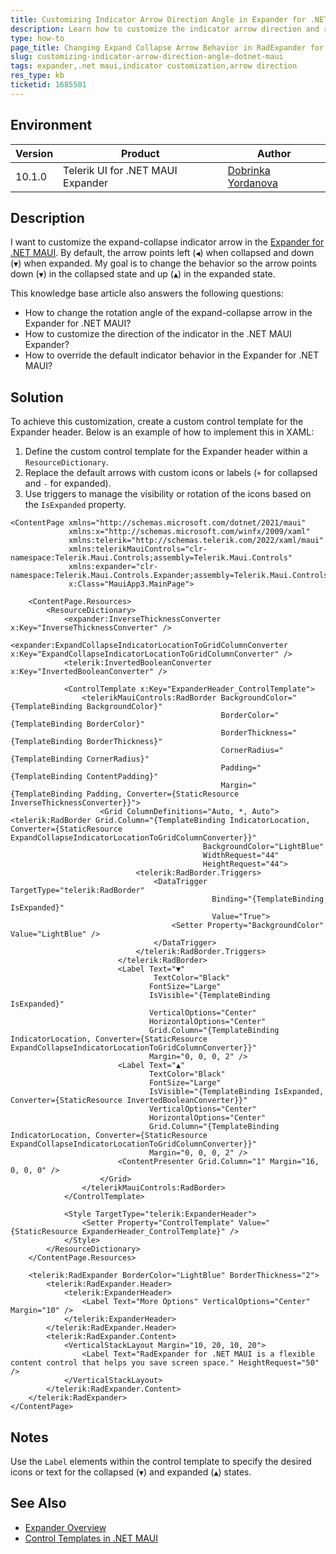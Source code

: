 ```yaml
---
title: Customizing Indicator Arrow Direction Angle in Expander for .NET MAUI
description: Learn how to customize the indicator arrow direction and rotation angle in the RadExpander control for .NET MAUI.
type: how-to
page_title: Changing Expand Collapse Arrow Behavior in RadExpander for .NET MAUI
slug: customizing-indicator-arrow-direction-angle-dotnet-maui
tags: expander,.net maui,indicator customization,arrow direction
res_type: kb
ticketid: 1685501
---
```


## Environment

| Version | Product | Author | 
| --- | --- | ---- | 
| 10.1.0 | Telerik UI for .NET MAUI Expander | [Dobrinka Yordanova](https://www.telerik.com/blogs/author/dobrinka-yordanova) |

## Description

I want to customize the expand-collapse indicator arrow in the [Expander for .NET MAUI](https://docs.telerik.com/devtools/maui/controls/expander/overview). By default, the arrow points left (`◀️`) when collapsed and down (`▼`) when expanded. My goal is to change the behavior so the arrow points down (`▼`) in the collapsed state and up (`▲`) in the expanded state.

This knowledge base article also answers the following questions:

- How to change the rotation angle of the expand-collapse arrow in the Expander for .NET MAUI?
- How to customize the direction of the indicator in the .NET MAUI Expander?
- How to override the default indicator behavior in the Expander for .NET MAUI?

## Solution

To achieve this customization, create a custom control template for the Expander header. Below is an example of how to implement this in XAML:

1. Define the custom control template for the Expander header within a `ResourceDictionary`.
2. Replace the default arrows with custom icons or labels (`+` for collapsed and `-` for expanded).
3. Use triggers to manage the visibility or rotation of the icons based on the `IsExpanded` property.

```xaml
<ContentPage xmlns="http://schemas.microsoft.com/dotnet/2021/maui"
             xmlns:x="http://schemas.microsoft.com/winfx/2009/xaml"
             xmlns:telerik="http://schemas.telerik.com/2022/xaml/maui"
             xmlns:telerikMauiControls="clr-namespace:Telerik.Maui.Controls;assembly=Telerik.Maui.Controls"
             xmlns:expander="clr-namespace:Telerik.Maui.Controls.Expander;assembly=Telerik.Maui.Controls"
             x:Class="MauiApp3.MainPage">

    <ContentPage.Resources>
        <ResourceDictionary>
            <expander:InverseThicknessConverter x:Key="InverseThicknessConverter" />
            <expander:ExpandCollapseIndicatorLocationToGridColumnConverter x:Key="ExpandCollapseIndicatorLocationToGridColumnConverter" />
            <telerik:InvertedBooleanConverter x:Key="InvertedBooleanConverter" />

            <ControlTemplate x:Key="ExpanderHeader_ControlTemplate">
                <telerikMauiControls:RadBorder BackgroundColor="{TemplateBinding BackgroundColor}"
                                               BorderColor="{TemplateBinding BorderColor}"
                                               BorderThickness="{TemplateBinding BorderThickness}"
                                               CornerRadius="{TemplateBinding CornerRadius}"
                                               Padding="{TemplateBinding ContentPadding}"
                                               Margin="{TemplateBinding Padding, Converter={StaticResource InverseThicknessConverter}}">
                    <Grid ColumnDefinitions="Auto, *, Auto">
<telerik:RadBorder Grid.Column="{TemplateBinding IndicatorLocation, Converter={StaticResource ExpandCollapseIndicatorLocationToGridColumnConverter}}"
                                           BackgroundColor="LightBlue"
                                           WidthRequest="44"
                                           HeightRequest="44">
							<telerik:RadBorder.Triggers>
								<DataTrigger TargetType="telerik:RadBorder"
                                             Binding="{TemplateBinding IsExpanded}"
                                             Value="True">
									<Setter Property="BackgroundColor" Value="LightBlue" />
								</DataTrigger>
							</telerik:RadBorder.Triggers>
						</telerik:RadBorder>
                        <Label Text="▼"
                                TextColor="Black"
                               FontSize="Large"
                               IsVisible="{TemplateBinding IsExpanded}"
                               VerticalOptions="Center"
                               HorizontalOptions="Center"
                               Grid.Column="{TemplateBinding IndicatorLocation, Converter={StaticResource ExpandCollapseIndicatorLocationToGridColumnConverter}}"
                               Margin="0, 0, 0, 2" />
                        <Label Text="▲"
                               TextColor="Black"
                               FontSize="Large"
                               IsVisible="{TemplateBinding IsExpanded, Converter={StaticResource InvertedBooleanConverter}}"
                               VerticalOptions="Center"
                               HorizontalOptions="Center"
                               Grid.Column="{TemplateBinding IndicatorLocation, Converter={StaticResource ExpandCollapseIndicatorLocationToGridColumnConverter}}"
                               Margin="0, 0, 0, 2" />
                        <ContentPresenter Grid.Column="1" Margin="16, 0, 0, 0" />
                    </Grid>
                </telerikMauiControls:RadBorder>
            </ControlTemplate>

            <Style TargetType="telerik:ExpanderHeader">
                <Setter Property="ControlTemplate" Value="{StaticResource ExpanderHeader_ControlTemplate}" />
            </Style>
        </ResourceDictionary>
    </ContentPage.Resources>

    <telerik:RadExpander BorderColor="LightBlue" BorderThickness="2">
        <telerik:RadExpander.Header>
            <telerik:ExpanderHeader>
                <Label Text="More Options" VerticalOptions="Center" Margin="10" />
            </telerik:ExpanderHeader>
        </telerik:RadExpander.Header>
        <telerik:RadExpander.Content>
            <VerticalStackLayout Margin="10, 20, 10, 20">
                <Label Text="RadExpander for .NET MAUI is a flexible content control that helps you save screen space." HeightRequest="50" />
            </VerticalStackLayout>
        </telerik:RadExpander.Content>
    </telerik:RadExpander>
</ContentPage>
```

## Notes

Use the `Label` elements within the control template to specify the desired icons or text for the collapsed (`▼`) and expanded (`▲`) states.

## See Also

- [Expander Overview](https://docs.telerik.com/devtools/maui/controls/expander/overview)
- [Control Templates in .NET MAUI](https://learn.microsoft.com/en-us/dotnet/maui/fundamentals/controltemplate?view=net-maui-9.0)
